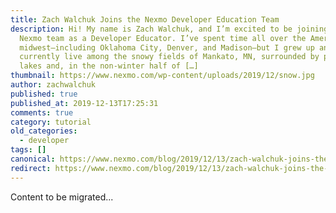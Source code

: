 ```yaml
---
title: Zach Walchuk Joins the Nexmo Developer Education Team
description: Hi! My name is Zach Walchuk, and I’m excited to be joining the
  Nexmo team as a Developer Educator. I’ve spent time all over the American
  midwest—including Oklahoma City, Denver, and Madison—but I grew up and
  currently live among the snowy fields of Mankato, MN, surrounded by plentiful
  lakes and, in the non-winter half of […]
thumbnail: https://www.nexmo.com/wp-content/uploads/2019/12/snow.jpg
author: zachwalchuk
published: true
published_at: 2019-12-13T17:25:31
comments: true
category: tutorial
old_categories:
  - developer
tags: []
canonical: https://www.nexmo.com/blog/2019/12/13/zach-walchuk-joins-the-nexmo-developer-education-team-dr
redirect: https://www.nexmo.com/blog/2019/12/13/zach-walchuk-joins-the-nexmo-developer-education-team-dr
---
```

Content to be migrated...